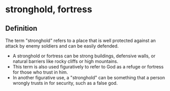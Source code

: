 # stronghold, fortress

## Definition

The term "stronghold" refers to a place that is well protected against an attack by enemy soldiers and can be easily defended.

* A stronghold or fortress can be strong buildings, defensive walls, or natural barriers like rocky cliffs or high mountains.
* This term is also used figuratively to refer to God as a refuge or fortress for those who trust in him.
* In another figurative use, a "stronghold" can be something that a person wrongly trusts in for security, such as a false god.